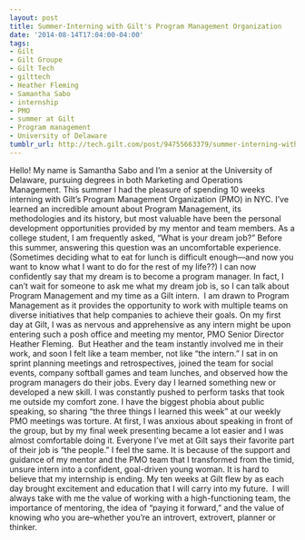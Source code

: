 ```yaml
---
layout: post
title: Summer-Interning with Gilt's Program Management Organization
date: '2014-08-14T17:04:00-04:00'
tags:
- Gilt
- Gilt Groupe
- Gilt Tech
- gilttech
- Heather Fleming
- Samantha Sabo
- internship
- PMO
- summer at Gilt
- Program management
- University of Delaware
tumblr_url: http://tech.gilt.com/post/94755663379/summer-interning-with-gilts-program-management
---
```



Hello! My name is Samantha Sabo and I’m a senior at the University of Delaware, pursuing degrees in both Marketing and Operations Management. This summer I had the pleasure of spending 10 weeks interning with Gilt’s Program Management Organization (PMO) in NYC. I’ve learned an incredible amount about Program Management, its methodologies and its history, but most valuable have been the personal development opportunities provided by my mentor and team members.
As a college student, I am frequently asked, “What is your dream job?” Before this summer, answering this question was an uncomfortable experience. (Sometimes deciding what to eat for lunch is difficult enough—and now you want to know what I want to do for the rest of my life??) I can now confidently say that my dream is to become a program manager. In fact, I can’t wait for someone to ask me what my dream job is, so I can talk about Program Management and my time as a Gilt intern.  I am drawn to Program Management as it provides the opportunity to work with multiple teams on diverse initiatives that help companies to achieve their goals.
On my first day at Gilt, I was as nervous and apprehensive as any intern might be upon entering such a posh office and meeting my mentor, PMO Senior Director Heather Fleming.  But Heather and the team instantly involved me in their work, and soon I felt like a team member, not like “the intern.” I sat in on sprint planning meetings and retrospectives, joined the team for social events, company softball games and team lunches, and observed how the program managers do their jobs. Every day I learned something new or developed a new skill.
I was constantly pushed to perform tasks that took me outside my comfort zone. I have the biggest phobia about public speaking, so sharing “the three things I learned this week” at our weekly PMO meetings was torture. At first, I was anxious about speaking in front of the group, but by my final week presenting became a lot easier and I was almost comfortable doing it.
Everyone I’ve met at Gilt says their favorite part of their job is “the people.” I feel the same. It is because of the support and guidance of my mentor and the PMO team that I transformed from the timid, unsure intern into a confident, goal-driven young woman.
It is hard to believe that my internship is ending. My ten weeks at Gilt flew by as each day brought excitement and education that I will carry into my future.  I will always take with me the value of working with a high-functioning team, the importance of mentoring, the idea of “paying it forward,” and the value of knowing who you are–whether you’re an introvert, extrovert, planner or thinker.
